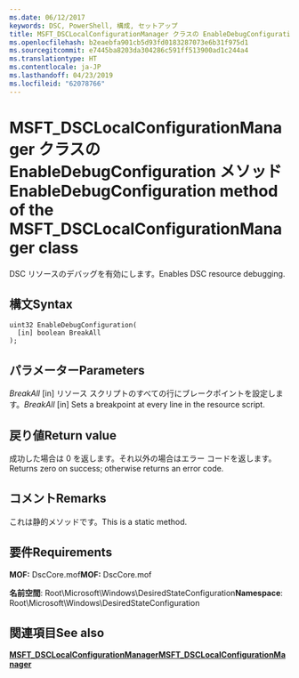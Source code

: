 ```yaml
---
ms.date: 06/12/2017
keywords: DSC, PowerShell, 構成, セットアップ
title: MSFT_DSCLocalConfigurationManager クラスの EnableDebugConfiguration メソッド
ms.openlocfilehash: b2eaebfa901cb5d93fd0183287073e6b31f975d1
ms.sourcegitcommit: e7445ba8203da304286c591ff513900ad1c244a4
ms.translationtype: HT
ms.contentlocale: ja-JP
ms.lasthandoff: 04/23/2019
ms.locfileid: "62078766"
---
```

# <a name="enabledebugconfiguration-method-of-the-msftdsclocalconfigurationmanager-class"></a><span data-ttu-id="b781f-103">MSFT_DSCLocalConfigurationManager クラスの EnableDebugConfiguration メソッド</span><span class="sxs-lookup"><span data-stu-id="b781f-103">EnableDebugConfiguration method of the MSFT_DSCLocalConfigurationManager class</span></span>

<span data-ttu-id="b781f-104">DSC リソースのデバッグを有効にします。</span><span class="sxs-lookup"><span data-stu-id="b781f-104">Enables DSC resource debugging.</span></span>

## <a name="syntax"></a><span data-ttu-id="b781f-105">構文</span><span class="sxs-lookup"><span data-stu-id="b781f-105">Syntax</span></span>

```mof
uint32 EnableDebugConfiguration(
  [in] boolean BreakAll
);
```

## <a name="parameters"></a><span data-ttu-id="b781f-106">パラメーター</span><span class="sxs-lookup"><span data-stu-id="b781f-106">Parameters</span></span>

<span data-ttu-id="b781f-107">*BreakAll* \[in\] リソース スクリプトのすべての行にブレークポイントを設定します。</span><span class="sxs-lookup"><span data-stu-id="b781f-107">*BreakAll* \[in\] Sets a breakpoint at every line in the resource script.</span></span>

## <a name="return-value"></a><span data-ttu-id="b781f-108">戻り値</span><span class="sxs-lookup"><span data-stu-id="b781f-108">Return value</span></span>

<span data-ttu-id="b781f-109">成功した場合は 0 を返します。それ以外の場合はエラー コードを返します。</span><span class="sxs-lookup"><span data-stu-id="b781f-109">Returns zero on success; otherwise returns an error code.</span></span>

## <a name="remarks"></a><span data-ttu-id="b781f-110">コメント</span><span class="sxs-lookup"><span data-stu-id="b781f-110">Remarks</span></span>

<span data-ttu-id="b781f-111">これは静的メソッドです。</span><span class="sxs-lookup"><span data-stu-id="b781f-111">This is a static method.</span></span>

## <a name="requirements"></a><span data-ttu-id="b781f-112">要件</span><span class="sxs-lookup"><span data-stu-id="b781f-112">Requirements</span></span>

<span data-ttu-id="b781f-113">**MOF:** DscCore.mof</span><span class="sxs-lookup"><span data-stu-id="b781f-113">**MOF:** DscCore.mof</span></span>

<span data-ttu-id="b781f-114">**名前空間**: Root\Microsoft\Windows\DesiredStateConfiguration</span><span class="sxs-lookup"><span data-stu-id="b781f-114">**Namespace**: Root\Microsoft\Windows\DesiredStateConfiguration</span></span>

## <a name="see-also"></a><span data-ttu-id="b781f-115">関連項目</span><span class="sxs-lookup"><span data-stu-id="b781f-115">See also</span></span>

[<span data-ttu-id="b781f-116">**MSFT_DSCLocalConfigurationManager**</span><span class="sxs-lookup"><span data-stu-id="b781f-116">**MSFT_DSCLocalConfigurationManager**</span></span>](msft-dsclocalconfigurationmanager.md)
